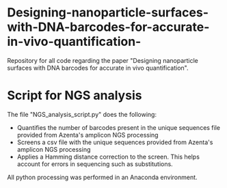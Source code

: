 # Designing-nanoparticle-surfaces-with-DNA-barcodes-for-accurate-in-vivo-quantification-

Repository for all code regarding the paper "Designing nanoparticle surfaces with DNA barcodes for accurate in vivo quantification".

# Script for NGS analysis
The file "NGS_analysis_script.py" does the following:
- Quantifies the number of barcodes present in the unique sequences file provided from Azenta's amplicon NGS processing
-    Screens a csv file with the unique sequences provided from Azenta's amplicon NGS processing
-    Applies a Hamming distance correction to the screen. This helps account for errors in sequencing such as substitutions.

All python processing was performed in an Anaconda environment.

